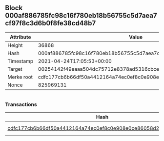 ## Block 000af886785fc98c16f780eb18b56755c5d7aea7cf97f8c3d6b0f8fe38cd48b7

Attribute | Value
--- | ---
Height | 36868
Hash | 000af886785fc98c16f780eb18b56755c5d7aea7cf97f8c3d6b0f8fe38cd48b7
Timestamp | 2021-04-24T17:05:53+00:00
Target | 00254142f49eaaa504dc75712e8378ad5316cbcead634704b3734b6271167cc4
Merke root | cdfc177cb6b66df50a4412164a74ec0ef8c0e908e0ce86058d29c5b8bacd3c5f
Nonce | 825969131

```

```

### Transactions

Hash | Amount
--- | ---
[cdfc177cb6b66df50a4412164a74ec0ef8c0e908e0ce86058d29c5b8bacd3c5f](cdfc177cb6b66df50a4412164a74ec0ef8c0e908e0ce86058d29c5b8bacd3c5f.md) | 10.00000000 SKEPTI 
